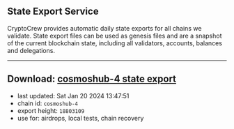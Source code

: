 ## State Export Service
CryptoCrew provides automatic daily state exports for all chains we validate. State export files can be used as genesis files and are a snapshot of the current blockchain state, including all validators, accounts, balances and delegations.

---
**Download: [cosmoshub-4 state export](https://dl.ccvalidators.com/SERVICE/cosmoshub/cosmoshub-4_export_18803109.json)**
---

- last updated: Sat Jan 20 2024 13:47:51
- chain id: `cosmoshub-4`
- export height: `18803109`
- use for: airdrops, local tests, chain recovery
